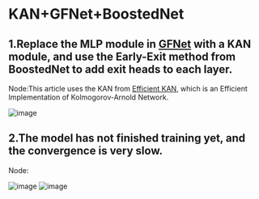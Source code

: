 # KAN+GFNet+BoostedNet
## 1.Replace the MLP module in [GFNet](https://github.com/raoyongming/GFNet) with a KAN module, and use the Early-Exit method from BoostedNet to add exit heads to each layer.
Node:This article uses the KAN from [Efficient KAN](https://github.com/Blealtan/efficient-kan), which is an Efficient Implementation of Kolmogorov-Arnold Network.

![image](https://github.com/zhaoweizhao/EdgeComputing/assets/151530559/902abf2e-e2b6-45c4-bcd5-d087d6b5712e)

## 2.The model has not finished training yet, and the convergence is very slow.
Node:

![image](https://github.com/zhaoweizhao/EdgeComputing/assets/151530559/e1d50e6f-f827-4276-b6bd-3390ac61d426)
![image](https://github.com/zhaoweizhao/EdgeComputing/assets/151530559/190786a3-09e9-449d-b8ca-551e4d074f89)
